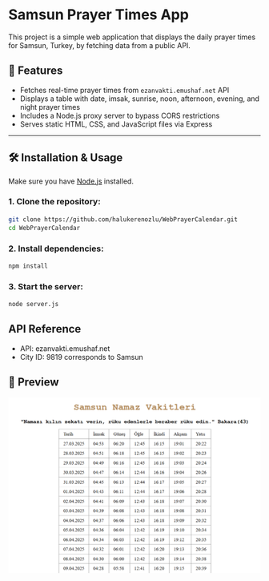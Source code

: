 # Samsun Prayer Times App

This project is a simple web application that displays the daily prayer times for Samsun, Turkey, by fetching data from a public API.

## 🚀 Features

- Fetches real-time prayer times from `ezanvakti.emushaf.net` API
- Displays a table with date, imsak, sunrise, noon, afternoon, evening, and night prayer times
- Includes a Node.js proxy server to bypass CORS restrictions
- Serves static HTML, CSS, and JavaScript files via Express

---

## 🛠 Installation & Usage

Make sure you have [Node.js](https://nodejs.org) installed.

### 1. Clone the repository:

```bash
git clone https://github.com/halukerenozlu/WebPrayerCalendar.git
cd WebPrayerCalendar
```

### 2. Install dependencies:

```bash
npm install
```

### 3. Start the server:

```bash
node server.js
```

## API Reference

- API: ezanvakti.emushaf.net
- City ID: 9819 corresponds to Samsun

## 📸 Preview

![App Screenshot](samsun_namaz_vakitleri.png)
